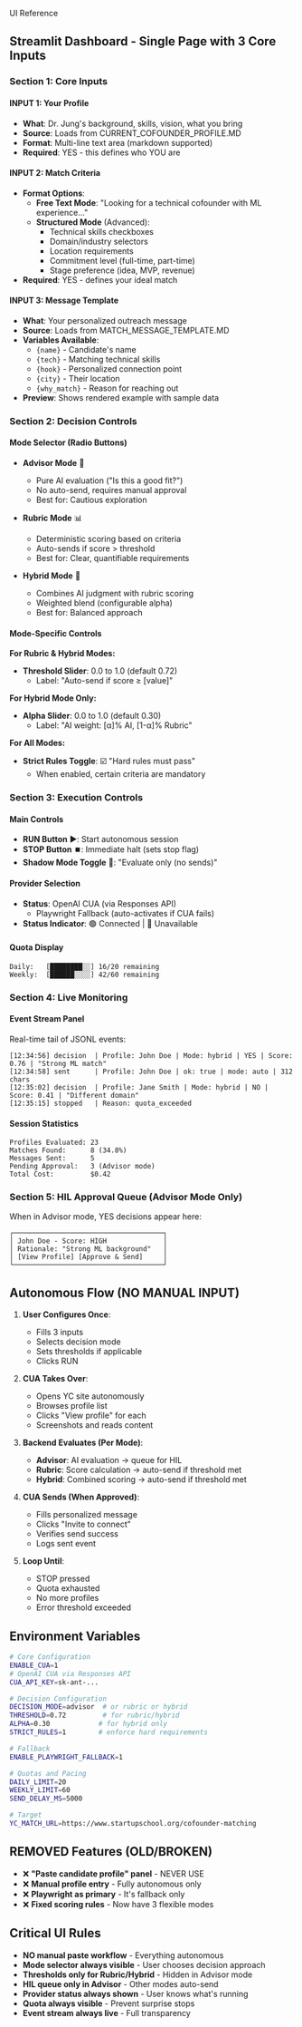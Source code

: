 UI Reference

## Streamlit Dashboard - Single Page with 3 Core Inputs

### Section 1: Core Inputs

#### INPUT 1: Your Profile
- **What**: Dr. Jung's background, skills, vision, what you bring
- **Source**: Loads from CURRENT_COFOUNDER_PROFILE.MD
- **Format**: Multi-line text area (markdown supported)
- **Required**: YES - this defines who YOU are

#### INPUT 2: Match Criteria
- **Format Options**:
  - **Free Text Mode**: "Looking for a technical cofounder with ML experience..."
  - **Structured Mode** (Advanced):
    - Technical skills checkboxes
    - Domain/industry selectors
    - Location requirements
    - Commitment level (full-time, part-time)
    - Stage preference (idea, MVP, revenue)
- **Required**: YES - defines your ideal match

#### INPUT 3: Message Template
- **What**: Your personalized outreach message
- **Source**: Loads from MATCH_MESSAGE_TEMPLATE.MD
- **Variables Available**:
  - `{name}` - Candidate's name
  - `{tech}` - Matching technical skills
  - `{hook}` - Personalized connection point
  - `{city}` - Their location
  - `{why_match}` - Reason for reaching out
- **Preview**: Shows rendered example with sample data

### Section 2: Decision Controls

#### Mode Selector (Radio Buttons)
- **Advisor Mode** 🤔
  - Pure AI evaluation ("Is this a good fit?")
  - No auto-send, requires manual approval
  - Best for: Cautious exploration

- **Rubric Mode** 📊
  - Deterministic scoring based on criteria
  - Auto-sends if score > threshold
  - Best for: Clear, quantifiable requirements

- **Hybrid Mode** 🔄
  - Combines AI judgment with rubric scoring
  - Weighted blend (configurable alpha)
  - Best for: Balanced approach

#### Mode-Specific Controls

**For Rubric & Hybrid Modes:**
- **Threshold Slider**: 0.0 to 1.0 (default 0.72)
  - Label: "Auto-send if score ≥ [value]"

**For Hybrid Mode Only:**
- **Alpha Slider**: 0.0 to 1.0 (default 0.30)
  - Label: "AI weight: [α]% AI, [1-α]% Rubric"

**For All Modes:**
- **Strict Rules Toggle**: ☑️ "Hard rules must pass"
  - When enabled, certain criteria are mandatory

### Section 3: Execution Controls

#### Main Controls
- **RUN Button** ▶️: Start autonomous session
- **STOP Button** ⏹️: Immediate halt (sets stop flag)
- **Shadow Mode Toggle** 👻: "Evaluate only (no sends)"

#### Provider Selection
- **Status**: OpenAI CUA (via Responses API)
  - Playwright Fallback (auto-activates if CUA fails)
- **Status Indicator**: 🟢 Connected | 🔴 Unavailable

#### Quota Display
```
Daily:   [████████░░] 16/20 remaining
Weekly:  [██████░░░░] 42/60 remaining
```

### Section 4: Live Monitoring

#### Event Stream Panel
Real-time tail of JSONL events:
```
[12:34:56] decision  | Profile: John Doe | Mode: hybrid | YES | Score: 0.76 | "Strong ML match"
[12:34:58] sent      | Profile: John Doe | ok: true | mode: auto | 312 chars
[12:35:02] decision  | Profile: Jane Smith | Mode: hybrid | NO | Score: 0.41 | "Different domain"
[12:35:15] stopped   | Reason: quota_exceeded
```

#### Session Statistics
```
Profiles Evaluated: 23
Matches Found:      8 (34.8%)
Messages Sent:      5
Pending Approval:   3 (Advisor mode)
Total Cost:         $0.42
```

### Section 5: HIL Approval Queue (Advisor Mode Only)

When in Advisor mode, YES decisions appear here:
```
┌─────────────────────────────────────┐
│ John Doe - Score: HIGH              │
│ Rationale: "Strong ML background"   │
│ [View Profile] [Approve & Send]     │
└─────────────────────────────────────┘
```

## Autonomous Flow (NO MANUAL INPUT)

1. **User Configures Once**:
   - Fills 3 inputs
   - Selects decision mode
   - Sets thresholds if applicable
   - Clicks RUN

2. **CUA Takes Over**:
   - Opens YC site autonomously
   - Browses profile list
   - Clicks "View profile" for each
   - Screenshots and reads content

3. **Backend Evaluates (Per Mode)**:
   - **Advisor**: AI evaluation → queue for HIL
   - **Rubric**: Score calculation → auto-send if threshold met
   - **Hybrid**: Combined scoring → auto-send if threshold met

4. **CUA Sends (When Approved)**:
   - Fills personalized message
   - Clicks "Invite to connect"
   - Verifies send success
   - Logs sent event

5. **Loop Until**:
   - STOP pressed
   - Quota exhausted
   - No more profiles
   - Error threshold exceeded

## Environment Variables

```bash
# Core Configuration
ENABLE_CUA=1
# OpenAI CUA via Responses API
CUA_API_KEY=sk-ant-...

# Decision Configuration
DECISION_MODE=advisor  # or rubric or hybrid
THRESHOLD=0.72         # for rubric/hybrid
ALPHA=0.30            # for hybrid only
STRICT_RULES=1        # enforce hard requirements

# Fallback
ENABLE_PLAYWRIGHT_FALLBACK=1

# Quotas and Pacing
DAILY_LIMIT=20
WEEKLY_LIMIT=60
SEND_DELAY_MS=5000

# Target
YC_MATCH_URL=https://www.startupschool.org/cofounder-matching
```

## REMOVED Features (OLD/BROKEN)
- ❌ **"Paste candidate profile" panel** - NEVER USE
- ❌ **Manual profile entry** - Fully autonomous only
- ❌ **Playwright as primary** - It's fallback only
- ❌ **Fixed scoring rules** - Now have 3 flexible modes

## Critical UI Rules
- **NO manual paste workflow** - Everything autonomous
- **Mode selector always visible** - User chooses decision approach
- **Thresholds only for Rubric/Hybrid** - Hidden in Advisor mode
- **HIL queue only in Advisor** - Other modes auto-send
- **Provider status always shown** - User knows what's running
- **Quota always visible** - Prevent surprise stops
- **Event stream always live** - Full transparency